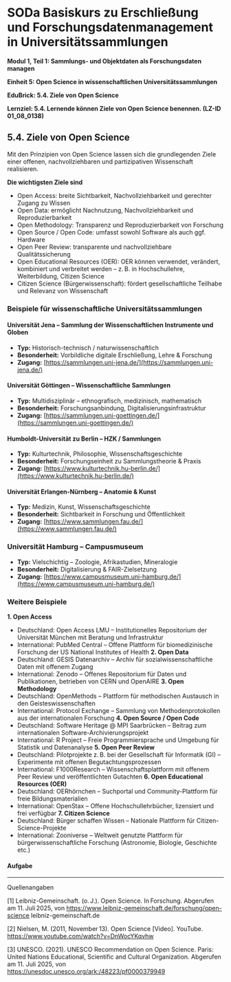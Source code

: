 <!--

author: Canan Hastik 
author: 
email:    
version:  v1
language: DE
lizenz: cc by
modultitel: Modul 1, Teil 1: Sammlungs- und Objektdaten als Forschungsdaten managen
eineit: 5
einheitstitel: Open Science in wissenschaftlichen Universitätssammlungen
lernziele:
* Lernende können Kodizes und Leitlinen zur Guten Wissenschaftlichen Praxis benennen. (LZ-ID 05_011_1031)

icon:     https://raw.githubusercontent.com/chastik/Beratung_Dateityp_Bild/refs/heads/main/SODa-Logo_full.svg
link:     https://raw.githubusercontent.com/chastik/Beratung/refs/heads/main/soda.css

comment:  WissKi SODA OERs

-->

# SODa Basiskurs zu Erschließung und Forschungsdatenmanagement in Universitätssammlungen

**Modul 1, Teil 1: Sammlungs- und Objektdaten als Forschungsdaten managen**

**Einheit 5: Open Science in wissenschaftlichen Universitätssammlungen**

**EduBrick: 5.4. Ziele von Open Science**

**Lernziel: 5.4. Lernende können Ziele von Open Science benennen. (LZ-ID 01_08_0138)**


## 5.4. Ziele von Open Science

Mit den Prinzipien von Open Science lassen sich die grundlegenden Ziele einer offenen, nachvollziehbaren und partizipativen Wissenschaft realisieren.

**Die wichtigsten Ziele sind** 

* Open Access: breite Sichtbarkeit, Nachvollziehbarkeit und gerechter Zugang zu Wissen
* Open Data: ermöglicht Nachnutzung, Nachvollziehbarkeit und Reproduzierbarkeit
* Open Methodology: Transparenz und Reproduzierbarkeit von Forschung
* Open Source / Open Code: umfasst sowohl Software als auch ggf. Hardware
* Open Peer Review: transparente und nachvollziehbare Qualitätssicherung
* Open Educational Resources (OER): OER können verwendet, verändert, kombiniert und verbreitet werden – z. B. in Hochschullehre, Weiterbildung, Citizen Science
* Citizen Science (Bürgerwissenschaft): fördert gesellschaftliche Teilhabe und Relevanz von Wissenschaft

### Beispiele für wissenschaftliche Universitätssammlungen

#### Universität Jena – Sammlung der Wissenschaftlichen Instrumente und Globen
- **Typ:** Historisch-technisch / naturwissenschaftlich  
- **Besonderheit:** Vorbildliche digitale Erschließung, Lehre & Forschung  
- **Zugang:** [https://sammlungen.uni-jena.de/](https://sammlungen.uni-jena.de/)

#### Universität Göttingen – Wissenschaftliche Sammlungen
- **Typ:** Multidisziplinär – ethnografisch, medizinisch, mathematisch  
- **Besonderheit:** Forschungsanbindung, Digitalisierungsinfrastruktur  
- **Zugang:** [https://sammlungen.uni-goettingen.de/](https://sammlungen.uni-goettingen.de/)

#### Humboldt-Universität zu Berlin – HZK / Sammlungen
- **Typ:** Kulturtechnik, Philosophie, Wissenschaftsgeschichte  
- **Besonderheit:** Forschungseinheit zu Sammlungstheorie & Praxis  
- **Zugang:** [https://www.kulturtechnik.hu-berlin.de/](https://www.kulturtechnik.hu-berlin.de/)

#### Universität Erlangen-Nürnberg – Anatomie & Kunst
- **Typ:** Medizin, Kunst, Wissenschaftsgeschichte  
- **Besonderheit:** Sichtbarkeit in Forschung und Öffentlichkeit  
- **Zugang:** [https://www.sammlungen.fau.de/](https://www.sammlungen.fau.de/)

### Universität Hamburg – Campusmuseum
- **Typ:** Vielschichtig – Zoologie, Afrikastudien, Mineralogie  
- **Besonderheit:** Digitalisierung & FAIR-Zielsetzung  
- **Zugang:** [https://www.campusmuseum.uni-hamburg.de/](https://www.campusmuseum.uni-hamburg.de/)


### Weitere Beispiele

**1. Open Access**
   - Deutschland: Open Access LMU – Institutionelles Repositorium der Universität München mit Beratung und Infrastruktur
   - International: PubMed Central – Offene Plattform für biomedizinische Forschung der US National Institutes of Health
**2. Open Data**
   - Deutschland: GESIS Datenarchiv – Archiv für sozialwissenschaftliche Daten mit offenem Zugang
   - International: Zenodo – Offenes Repositorium für Daten und Publikationen, betrieben von CERN und OpenAIRE
**3. Open Methodology**
   - Deutschland: OpenMethods – Plattform für methodischen Austausch in den Geisteswissenschaften
   - International: Protocol Exchange – Sammlung von Methodenprotokollen aus der internationalen Forschung
**4. Open Source / Open Code**
   - Deutschland: Software Heritage @ MPI Saarbrücken – Beitrag zum internationalen Software-Archivierungsprojekt
   - International: R Project – Freie Programmiersprache und Umgebung für Statistik und Datenanalyse
**5. Open Peer Review**
   - Deutschland: Pilotprojekte z. B. bei der Gesellschaft für Informatik (GI) – Experimente mit offenen Begutachtungsprozessen
   - International: F1000Research – Wissenschaftsplattform mit offenem Peer Review und veröffentlichten Gutachten
**6. Open Educational Resources (OER)**
   - Deutschland: OERhörnchen – Suchportal und Community-Plattform für freie Bildungsmaterialien
   - International: OpenStax – Offene Hochschullehrbücher, lizensiert und frei verfügbar
**7. Citizen Science**
   - Deutschland: Bürger schaffen Wissen – Nationale Plattform für Citizen-Science-Projekte
   - International: Zooniverse – Weltweit genutzte Plattform für bürgerwissenschaftliche Forschung (Astronomie, Biologie, Geschichte etc.)

#### Aufgabe



-----------
Quellenangaben

[1]  Leibniz-Gemeinschaft. (o. J.). Open Science. In Forschung. Abgerufen am 11. Juli 2025, von https://www.leibniz-gemeinschaft.de/forschung/open-science
leibniz-gemeinschaft.de

[2] Nielsen, M. (2011, November 13). Open Science [Video]. YouTube. https://www.youtube.com/watch?v=DnWocYKqvhw

[3] UNESCO. (2021). UNESCO Recommendation on Open Science. Paris: United Nations Educational, Scientific and Cultural Organization. Abgerufen am 11. Juli 2025, von https://unesdoc.unesco.org/ark:/48223/pf0000379949
